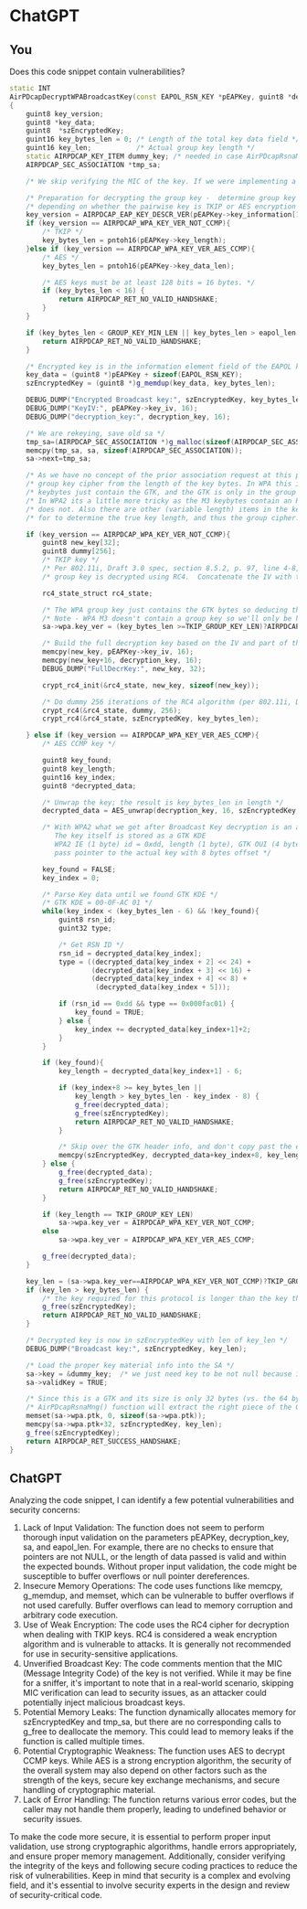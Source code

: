 # ChatGPT

## You
Does this code snippet contain vulnerabilities?
```cpp
static INT
AirPDcapDecryptWPABroadcastKey(const EAPOL_RSN_KEY *pEAPKey, guint8 *decryption_key, PAIRPDCAP_SEC_ASSOCIATION sa, guint eapol_len)
{
    guint8 key_version;
    guint8 *key_data;
    guint8  *szEncryptedKey;
    guint16 key_bytes_len = 0; /* Length of the total key data field */
    guint16 key_len;           /* Actual group key length */
    static AIRPDCAP_KEY_ITEM dummy_key; /* needed in case AirPDcapRsnaMng() wants the key structure */
    AIRPDCAP_SEC_ASSOCIATION *tmp_sa;

    /* We skip verifying the MIC of the key. If we were implementing a WPA supplicant we'd want to verify, but for a sniffer it's not needed. */

    /* Preparation for decrypting the group key -  determine group key data length */
    /* depending on whether the pairwise key is TKIP or AES encryption key */
    key_version = AIRPDCAP_EAP_KEY_DESCR_VER(pEAPKey->key_information[1]);
    if (key_version == AIRPDCAP_WPA_KEY_VER_NOT_CCMP){
        /* TKIP */
        key_bytes_len = pntoh16(pEAPKey->key_length);
    }else if (key_version == AIRPDCAP_WPA_KEY_VER_AES_CCMP){
        /* AES */
        key_bytes_len = pntoh16(pEAPKey->key_data_len);

        /* AES keys must be at least 128 bits = 16 bytes. */
        if (key_bytes_len < 16) {
            return AIRPDCAP_RET_NO_VALID_HANDSHAKE;
        }
    }

    if (key_bytes_len < GROUP_KEY_MIN_LEN || key_bytes_len > eapol_len - sizeof(EAPOL_RSN_KEY)) {
        return AIRPDCAP_RET_NO_VALID_HANDSHAKE;
    }

    /* Encrypted key is in the information element field of the EAPOL key packet */
    key_data = (guint8 *)pEAPKey + sizeof(EAPOL_RSN_KEY);
    szEncryptedKey = (guint8 *)g_memdup(key_data, key_bytes_len);

    DEBUG_DUMP("Encrypted Broadcast key:", szEncryptedKey, key_bytes_len);
    DEBUG_DUMP("KeyIV:", pEAPKey->key_iv, 16);
    DEBUG_DUMP("decryption_key:", decryption_key, 16);

    /* We are rekeying, save old sa */
    tmp_sa=(AIRPDCAP_SEC_ASSOCIATION *)g_malloc(sizeof(AIRPDCAP_SEC_ASSOCIATION));
    memcpy(tmp_sa, sa, sizeof(AIRPDCAP_SEC_ASSOCIATION));
    sa->next=tmp_sa;

    /* As we have no concept of the prior association request at this point, we need to deduce the     */
    /* group key cipher from the length of the key bytes. In WPA this is straightforward as the        */
    /* keybytes just contain the GTK, and the GTK is only in the group handshake, NOT the M3.          */
    /* In WPA2 its a little more tricky as the M3 keybytes contain an RSN_IE, but the group handshake  */
    /* does not. Also there are other (variable length) items in the keybytes which we need to account */
    /* for to determine the true key length, and thus the group cipher.                                */

    if (key_version == AIRPDCAP_WPA_KEY_VER_NOT_CCMP){
        guint8 new_key[32];
        guint8 dummy[256];
        /* TKIP key */
        /* Per 802.11i, Draft 3.0 spec, section 8.5.2, p. 97, line 4-8, */
        /* group key is decrypted using RC4.  Concatenate the IV with the 16 byte EK (PTK+16) to get the decryption key */

        rc4_state_struct rc4_state;

        /* The WPA group key just contains the GTK bytes so deducing the type is straightforward   */
        /* Note - WPA M3 doesn't contain a group key so we'll only be here for the group handshake */
        sa->wpa.key_ver = (key_bytes_len >=TKIP_GROUP_KEY_LEN)?AIRPDCAP_WPA_KEY_VER_NOT_CCMP:AIRPDCAP_WPA_KEY_VER_AES_CCMP;

        /* Build the full decryption key based on the IV and part of the pairwise key */
        memcpy(new_key, pEAPKey->key_iv, 16);
        memcpy(new_key+16, decryption_key, 16);
        DEBUG_DUMP("FullDecrKey:", new_key, 32);

        crypt_rc4_init(&rc4_state, new_key, sizeof(new_key));

        /* Do dummy 256 iterations of the RC4 algorithm (per 802.11i, Draft 3.0, p. 97 line 6) */
        crypt_rc4(&rc4_state, dummy, 256);
        crypt_rc4(&rc4_state, szEncryptedKey, key_bytes_len);

    } else if (key_version == AIRPDCAP_WPA_KEY_VER_AES_CCMP){
        /* AES CCMP key */

        guint8 key_found;
        guint8 key_length;
        guint16 key_index;
        guint8 *decrypted_data;

        /* Unwrap the key; the result is key_bytes_len in length */
        decrypted_data = AES_unwrap(decryption_key, 16, szEncryptedKey,  key_bytes_len);

        /* With WPA2 what we get after Broadcast Key decryption is an actual RSN structure.
           The key itself is stored as a GTK KDE
           WPA2 IE (1 byte) id = 0xdd, length (1 byte), GTK OUI (4 bytes), key index (1 byte) and 1 reserved byte. Thus we have to
           pass pointer to the actual key with 8 bytes offset */

        key_found = FALSE;
        key_index = 0;

        /* Parse Key data until we found GTK KDE */
        /* GTK KDE = 00-0F-AC 01 */
        while(key_index < (key_bytes_len - 6) && !key_found){
            guint8 rsn_id;
            guint32 type;

            /* Get RSN ID */
            rsn_id = decrypted_data[key_index];
            type = ((decrypted_data[key_index + 2] << 24) +
                    (decrypted_data[key_index + 3] << 16) +
                    (decrypted_data[key_index + 4] << 8) +
                     (decrypted_data[key_index + 5]));

            if (rsn_id == 0xdd && type == 0x000fac01) {
                key_found = TRUE;
            } else {
                key_index += decrypted_data[key_index+1]+2;
            }
        }

        if (key_found){
            key_length = decrypted_data[key_index+1] - 6;

            if (key_index+8 >= key_bytes_len ||
                key_length > key_bytes_len - key_index - 8) {
                g_free(decrypted_data);
                g_free(szEncryptedKey);
                return AIRPDCAP_RET_NO_VALID_HANDSHAKE;
            }

            /* Skip over the GTK header info, and don't copy past the end of the encrypted data */
            memcpy(szEncryptedKey, decrypted_data+key_index+8, key_length);
        } else {
            g_free(decrypted_data);
            g_free(szEncryptedKey);
            return AIRPDCAP_RET_NO_VALID_HANDSHAKE;
        }

        if (key_length == TKIP_GROUP_KEY_LEN)
            sa->wpa.key_ver = AIRPDCAP_WPA_KEY_VER_NOT_CCMP;
        else
            sa->wpa.key_ver = AIRPDCAP_WPA_KEY_VER_AES_CCMP;

        g_free(decrypted_data);
    }

    key_len = (sa->wpa.key_ver==AIRPDCAP_WPA_KEY_VER_NOT_CCMP)?TKIP_GROUP_KEY_LEN:CCMP_GROUP_KEY_LEN;
    if (key_len > key_bytes_len) {
        /* the key required for this protocol is longer than the key that we just calculated */
        g_free(szEncryptedKey);
        return AIRPDCAP_RET_NO_VALID_HANDSHAKE;
    }

    /* Decrypted key is now in szEncryptedKey with len of key_len */
    DEBUG_DUMP("Broadcast key:", szEncryptedKey, key_len);

    /* Load the proper key material info into the SA */
    sa->key = &dummy_key;  /* we just need key to be not null because it is checked in AirPDcapRsnaMng().  The WPA key materials are actually in the .wpa structure */
    sa->validKey = TRUE;

    /* Since this is a GTK and its size is only 32 bytes (vs. the 64 byte size of a PTK), we fake it and put it in at a 32-byte offset so the  */
    /* AirPDcapRsnaMng() function will extract the right piece of the GTK for decryption. (The first 16 bytes of the GTK are used for decryption.) */
    memset(sa->wpa.ptk, 0, sizeof(sa->wpa.ptk));
    memcpy(sa->wpa.ptk+32, szEncryptedKey, key_len);
    g_free(szEncryptedKey);
    return AIRPDCAP_RET_SUCCESS_HANDSHAKE;
}
```

## ChatGPT
Analyzing the code snippet, I can identify a few potential vulnerabilities and security concerns:

1. Lack of Input Validation:
The function does not seem to perform thorough input validation on the parameters pEAPKey, decryption_key, sa, and eapol_len. For example, there are no checks to ensure that pointers are not NULL, or the length of data passed is valid and within the expected bounds. Without proper input validation, the code might be susceptible to buffer overflows or null pointer dereferences.
2. Insecure Memory Operations:
The code uses functions like memcpy, g_memdup, and memset, which can be vulnerable to buffer overflows if not used carefully. Buffer overflows can lead to memory corruption and arbitrary code execution.
3. Use of Weak Encryption:
The code uses the RC4 cipher for decryption when dealing with TKIP keys. RC4 is considered a weak encryption algorithm and is vulnerable to attacks. It is generally not recommended for use in security-sensitive applications.
4. Unverified Broadcast Key:
The code comments mention that the MIC (Message Integrity Code) of the key is not verified. While it may be fine for a sniffer, it's important to note that in a real-world scenario, skipping MIC verification can lead to security issues, as an attacker could potentially inject malicious broadcast keys.
5. Potential Memory Leaks:
The function dynamically allocates memory for szEncryptedKey and tmp_sa, but there are no corresponding calls to g_free to deallocate the memory. This could lead to memory leaks if the function is called multiple times.
6. Potential Cryptographic Weakness:
The function uses AES to decrypt CCMP keys. While AES is a strong encryption algorithm, the security of the overall system may also depend on other factors such as the strength of the keys, secure key exchange mechanisms, and secure handling of cryptographic material.
7. Lack of Error Handling:
The function returns various error codes, but the caller may not handle them properly, leading to undefined behavior or security issues.

To make the code more secure, it is essential to perform proper input validation, use strong cryptographic algorithms, handle errors appropriately, and ensure proper memory management. Additionally, consider verifying the integrity of the keys and following secure coding practices to reduce the risk of vulnerabilities. Keep in mind that security is a complex and evolving field, and it's essential to involve security experts in the design and review of security-critical code.

